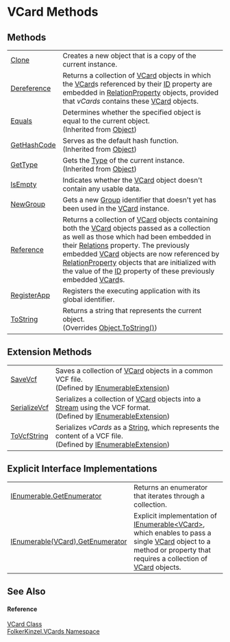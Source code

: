 # VCard Methods




## Methods
<table>
<tr>
<td><a href="442f4828-1c85-e557-8894-5aa1f47737e5.md">Clone</a></td>
<td>Creates a new object that is a copy of the current instance.</td></tr>
<tr>
<td><a href="45ceb254-bb9d-b0f4-b0a4-e4d070d39e78.md">Dereference</a></td>
<td>Returns a collection of <a href="23413828-9a4a-2851-b88b-84d0afcb0031.md">VCard</a> objects in which the <a href="23413828-9a4a-2851-b88b-84d0afcb0031.md">VCard</a>s referenced by their <a href="5913b05b-0099-90a2-2736-25ace1bce6f9.md">ID</a> property are embedded in <a href="fafb9a2d-3fc2-1db2-dd49-90299dc5fc8e.md">RelationProperty</a> objects, provided that <em>vCards</em> contains these <a href="23413828-9a4a-2851-b88b-84d0afcb0031.md">VCard</a> objects.</td></tr>
<tr>
<td><a href="https://learn.microsoft.com/dotnet/api/system.object.equals#system-object-equals(system-object)" target="_blank" rel="noopener noreferrer">Equals</a></td>
<td>Determines whether the specified object is equal to the current object.<br />(Inherited from <a href="https://learn.microsoft.com/dotnet/api/system.object" target="_blank" rel="noopener noreferrer">Object</a>)</td></tr>
<tr>
<td><a href="https://learn.microsoft.com/dotnet/api/system.object.gethashcode" target="_blank" rel="noopener noreferrer">GetHashCode</a></td>
<td>Serves as the default hash function.<br />(Inherited from <a href="https://learn.microsoft.com/dotnet/api/system.object" target="_blank" rel="noopener noreferrer">Object</a>)</td></tr>
<tr>
<td><a href="https://learn.microsoft.com/dotnet/api/system.object.gettype" target="_blank" rel="noopener noreferrer">GetType</a></td>
<td>Gets the <a href="https://learn.microsoft.com/dotnet/api/system.type" target="_blank" rel="noopener noreferrer">Type</a> of the current instance.<br />(Inherited from <a href="https://learn.microsoft.com/dotnet/api/system.object" target="_blank" rel="noopener noreferrer">Object</a>)</td></tr>
<tr>
<td><a href="a3bf85b1-d447-0790-750a-e66b98adee7a.md">IsEmpty</a></td>
<td>Indicates whether the <a href="23413828-9a4a-2851-b88b-84d0afcb0031.md">VCard</a> object doesn't contain any usable data.</td></tr>
<tr>
<td><a href="d05aa9d5-d4f9-54aa-47b8-68d133576b28.md">NewGroup</a></td>
<td>Gets a new <a href="5d210979-76a6-b032-7b0c-02cffdbba833.md">Group</a> identifier that doesn't yet has been used in the <a href="23413828-9a4a-2851-b88b-84d0afcb0031.md">VCard</a> instance.</td></tr>
<tr>
<td><a href="8aa22ed8-b0cd-f1f8-8f60-10992e2b5ab5.md">Reference</a></td>
<td>Returns a collection of <a href="23413828-9a4a-2851-b88b-84d0afcb0031.md">VCard</a> objects containing both the <a href="23413828-9a4a-2851-b88b-84d0afcb0031.md">VCard</a> objects passed as a collection as well as those which had been embedded in their <a href="dd88778d-2741-7f5e-33a2-1ce764d4da37.md">Relations</a> property. The previously embedded <a href="23413828-9a4a-2851-b88b-84d0afcb0031.md">VCard</a> objects are now referenced by <a href="fafb9a2d-3fc2-1db2-dd49-90299dc5fc8e.md">RelationProperty</a> objects that are initialized with the value of the <a href="5913b05b-0099-90a2-2736-25ace1bce6f9.md">ID</a> property of these previously embedded <a href="23413828-9a4a-2851-b88b-84d0afcb0031.md">VCard</a>s.</td></tr>
<tr>
<td><a href="b491daf6-76d2-6ea0-30af-3bf12309b335.md">RegisterApp</a></td>
<td>Registers the executing application with its global identifier.</td></tr>
<tr>
<td><a href="443409dc-7a80-f2a0-4f4e-b218c3c7e37e.md">ToString</a></td>
<td>Returns a string that represents the current object.<br />(Overrides <a href="https://learn.microsoft.com/dotnet/api/system.object.tostring" target="_blank" rel="noopener noreferrer">Object.ToString()</a>)</td></tr>
</table>

## Extension Methods
<table>
<tr>
<td><a href="37d4d588-7606-183a-5811-590f0ea4ec7c.md">SaveVcf</a></td>
<td>Saves a collection of <a href="23413828-9a4a-2851-b88b-84d0afcb0031.md">VCard</a> objects in a common VCF file.<br />(Defined by <a href="c35d9134-4046-9ae5-662b-f2be39e4b469.md">IEnumerableExtension</a>)</td></tr>
<tr>
<td><a href="fd450a7a-226c-0609-11a2-63781f02a8a0.md">SerializeVcf</a></td>
<td>Serializes a collection of <a href="23413828-9a4a-2851-b88b-84d0afcb0031.md">VCard</a> objects into a <a href="https://learn.microsoft.com/dotnet/api/system.io.stream" target="_blank" rel="noopener noreferrer">Stream</a> using the VCF format.<br />(Defined by <a href="c35d9134-4046-9ae5-662b-f2be39e4b469.md">IEnumerableExtension</a>)</td></tr>
<tr>
<td><a href="2c4dd2a9-3d7b-5ce7-d56c-75eb2a019f61.md">ToVcfString</a></td>
<td>Serializes <em>vCards</em> as a <a href="https://learn.microsoft.com/dotnet/api/system.string" target="_blank" rel="noopener noreferrer">String</a>, which represents the content of a VCF file.<br />(Defined by <a href="c35d9134-4046-9ae5-662b-f2be39e4b469.md">IEnumerableExtension</a>)</td></tr>
</table>

## Explicit Interface Implementations
<table>
<tr>
<td><a href="8bc6a2ca-cd5b-18ff-a2a4-3754150ee10a.md">IEnumerable.GetEnumerator</a></td>
<td>Returns an enumerator that iterates through a collection.</td></tr>
<tr>
<td><a href="3d0aa074-42eb-05ee-7bcc-fc8cdce58523.md">IEnumerable(VCard).GetEnumerator</a></td>
<td>Explicit implementation of <a href="https://learn.microsoft.com/dotnet/api/system.collections.generic.ienumerable-1" target="_blank" rel="noopener noreferrer">IEnumerable&lt;VCard&gt;</a>, which enables to pass a single <a href="23413828-9a4a-2851-b88b-84d0afcb0031.md">VCard</a> object to a method or property that requires a collection of <a href="23413828-9a4a-2851-b88b-84d0afcb0031.md">VCard</a> objects.</td></tr>
</table>

## See Also


#### Reference
<a href="23413828-9a4a-2851-b88b-84d0afcb0031.md">VCard Class</a>  
<a href="67dce261-ab8f-dd0a-4c0c-bc2633c1719e.md">FolkerKinzel.VCards Namespace</a>  
